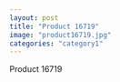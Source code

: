 ```yaml
---
layout: post
title: "Product 16719"
image: "product16719.jpg"
categories: "category1"
---
```

Product 16719
